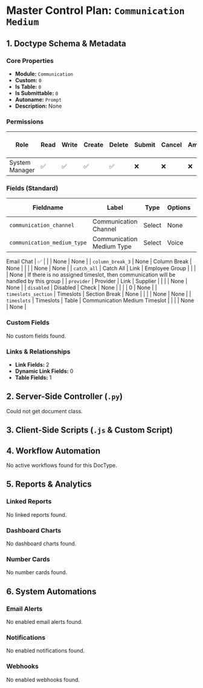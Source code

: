 # Master Control Plan: `Communication Medium`

## 1. Doctype Schema & Metadata

### Core Properties
- **Module:** `Communication`
- **Custom:** `0`
- **Is Table:** `0`
- **Is Submittable:** `0`
- **Autoname:** `Prompt`
- **Description:** None

### Permissions
| Role | Read | Write | Create | Delete | Submit | Cancel | Amend | Report | Import | Export | Print | Email | Share | Set User Perms |
|---|---|---|---|---|---|---|---|---|---|---|---|---|---|---|
| System Manager | ✅ | ✅ | ✅ | ✅ | ❌ | ❌ | ❌ | ✅ | ❌ | ✅ | ✅ | ✅ | ✅ | ❌ |


### Fields (Standard)
| Fieldname | Label | Type | Options | Required | Hidden | Read Only | Default | Description |
|---|---|---|---|---|---|---|---|---|
| `communication_channel` | Communication Channel | Select | None |  |  |  | None | None |
| `communication_medium_type` | Communication Medium Type | Select | Voice
Email
Chat | ✅ |  |  | None | None |
| `column_break_3` | None | Column Break | None |  |  |  | None | None |
| `catch_all` | Catch All | Link | Employee Group |  |  |  | None | If there is no assigned timeslot, then communication will be handled by this group |
| `provider` | Provider | Link | Supplier |  |  |  | None | None |
| `disabled` | Disabled | Check | None |  |  |  | 0 | None |
| `timeslots_section` | Timeslots | Section Break | None |  |  |  | None | None |
| `timeslots` | Timeslots | Table | Communication Medium Timeslot |  |  |  | None | None |


### Custom Fields
No custom fields found.


### Links & Relationships
- **Link Fields:** 2
- **Dynamic Link Fields:** 0
- **Table Fields:** 1

## 2. Server-Side Controller (`.py`)
Could not get document class.


## 3. Client-Side Scripts (`.js` & Custom Script)




## 4. Workflow Automation
No active workflows found for this DocType.


## 5. Reports & Analytics
### Linked Reports
No linked reports found.


### Dashboard Charts
No dashboard charts found.


### Number Cards
No number cards found.


## 6. System Automations
### Email Alerts
No enabled email alerts found.


### Notifications
No enabled notifications found.


### Webhooks
No enabled webhooks found.
